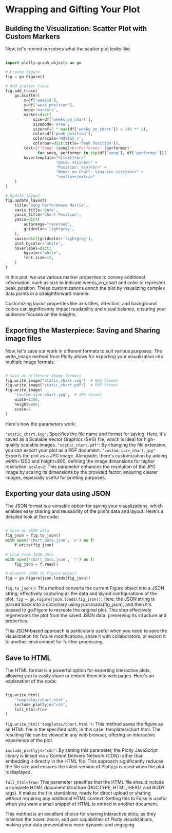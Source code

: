 # Wrapping and Gifting Your Plot


## Building the Visualization: Scatter Plot with Custom Markers

Now, let's remind ourselves what the scatter plot looks like.

```Python

import plotly.graph_objects as go

# Create figure
fig = go.Figure()

# Add scatter trace
fig.add_trace(
    go.Scatter(
        x=df['weekid'],
        y=df['week_position'],
        mode='markers',
        marker=dict(
            size=df['weeks_on_chart'],
            sizemode='area',
            sizeref=2 * max(df['weeks_on_chart']) / (40 ** 2),
            color=df['peak_position'],
            colorscale='RdYlGn_r',
            colorbar=dict(title='Peak Position')),
        text=[f"Song: {song}<br>Performer: {performer}"
              for song, performer in zip(df['song'], df['performer'])],
        hovertemplate="%{text}<br>"
                      "Date: %{x}<br>" +
                      "Position: %{y}<br>" +
                      "Weeks on Chart: %{marker.size}<br>" +
                      "<extra></extra>"
    )
)

# Update layout
fig.update_layout(
    title='Song Performance Matrix',
    xaxis_title='Date',
    yaxis_title='Chart Position',
    yaxis=dict(
        autorange="reversed",
        gridcolor='lightgray',
    ),
    xaxis=dict(gridcolor='lightgray'),
    plot_bgcolor='white',
    hoverlabel=dict(
        bgcolor="white",
        font_size=12,
    )
)
```
In this plot, we use various marker properties to convey additional information, such as size to indicate weeks_on_chart and color to represent peak_position. These customizations enrich the plot by visualizing complex data points in a straightforward manner.

Customizing layout properties like axis titles, direction, and background colors can significantly impact readability and visual balance, ensuring your audience focuses on the insights.

## Exporting the Masterpiece: Saving and Sharing image files

Now, let's save our work in different formats to suit various purposes. The write_image method from Plotly allows for exporting your visualization into multiple image formats.

```Python

# Save as different Image formats
fig.write_image("static_chart.svg")  # SVG format
fig.write_image("static_chart.pdf")  # PDF format
fig.write_image(
    "custom_size_chart.jpg",  # JPG format
    width=1200,
    height=800,
    scale=2
)
```
Here's how the parameters work:

`"static_chart.svg"`: Specifies the file name and format for saving. Here, it's saved as a Scalable Vector Graphics (SVG) file, which is ideal for high-quality scalable images.
`"static_chart.pdf"`: By changing the file extension, you can export your plot as a PDF document.
`"custom_size_chart.jpg"`: Exports the plot as a JPG image. Alongside, there's customization by adding width=1200 and height=800, defining the image dimensions for higher resolution.
`scale=2`: This parameter enhances the resolution of the JPG image by scaling its dimensions by the provided factor, ensuring clearer images, especially useful for printing purposes.

## Exporting your data using JSON
The JSON format is a versatile option for saving your visualizations, which enables easy sharing and reusability of the plot's data and layout. Here's a detailed look at the code:

```Python

# Save as JSON data
fig_json = fig.to_json()
with open('chart_data.json', 'w') as f:
    f.write(fig_json)
    
# Load from JSON data
with open('chart_data.json', 'r') as f:
    fig_json = f.read()

# Convert JSON to Figure object
fig = go.Figure(json.loads(fig_json))
```

`fig.to_json()`: This method converts the current Figure object into a JSON string, effectively capturing all the data and layout configurations of the plot.
`fig = go.Figure(json.loads(fig_json))`: Here, the JSON string is parsed back into a dictionary using json.loads(fig_json), and then it's passed to go.Figure to recreate the original plot. This step effectively regenerates the plot from the saved JSON data, preserving its structure and properties.

This JSON-based approach is particularly useful when you need to save the visualization for future modifications, share it with collaborators, or export it to another environment for further processing.

## Save to HTML
The HTML format is a powerful option for exporting interactive plots, allowing you to easily share or embed them into web pages. Here's an explanation of the code:

```Python

fig.write_html(
    'templates/chart.html',
    include_plotlyjs="cdn",
    full_html=True
)
```

`fig.write_html('templates/chart.html')`: This method saves the figure as an HTML file in the specified path, in this case, templates/chart.html. The resulting file can be viewed in any web browser, offering an interactive experience of the plot.

`include_plotlyjs="cdn"`: By setting this parameter, the Plotly JavaScript library is linked via a Content Delivery Network (CDN) rather than embedding it directly in the HTML file. This approach significantly reduces the file size and ensures the latest version of Plotly.js is used when the plot is displayed.

`full_html=True`: This parameter specifies that the HTML file should include a complete HTML document structure (DOCTYPE, HTML, HEAD, and BODY tags). It makes the file standalone, ready for direct upload or sharing without requiring any additional HTML context. Setting this to False is useful when you want a small snippet of HTML to embed in another document.

This method is an excellent choice for sharing interactive plots, as they maintain the hover, zoom, and pan capabilities of Plotly visualizations, making your data presentations more dynamic and engaging.
